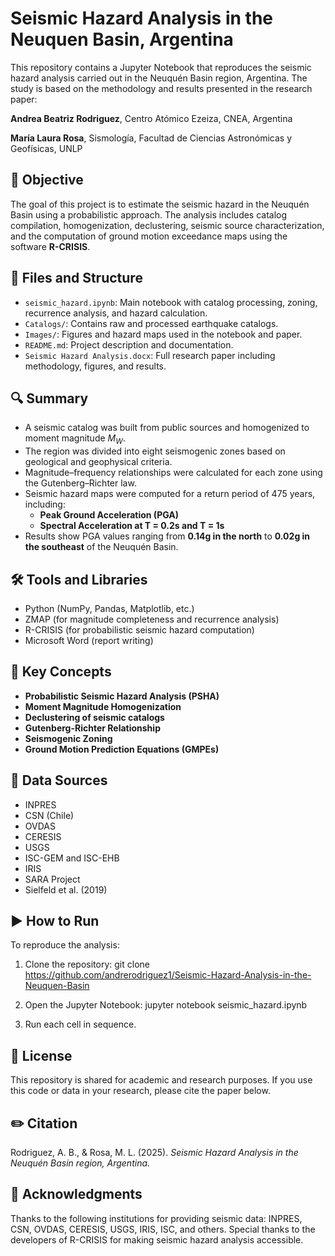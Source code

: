# Seismic Hazard Analysis in the Neuquen Basin, Argentina

This repository contains a Jupyter Notebook that reproduces the seismic hazard analysis carried out in the Neuquén Basin region, Argentina. The study is based on the methodology and results presented in the research paper:

**Andrea Beatriz Rodriguez**, Centro Atómico Ezeiza, CNEA, Argentina

**María Laura Rosa**, Sismología, Facultad de Ciencias Astronómicas y Geofísicas, UNLP

## 📌 Objective

The goal of this project is to estimate the seismic hazard in the Neuquén Basin using a probabilistic approach. The analysis includes catalog compilation, homogenization, declustering, seismic source characterization, and the computation of ground motion exceedance maps using the software **R-CRISIS**.

## 📁 Files and Structure

- `seismic_hazard.ipynb`: Main notebook with catalog processing, zoning, recurrence analysis, and hazard calculation.
- `Catalogs/`: Contains raw and processed earthquake catalogs.
- `Images/`: Figures and hazard maps used in the notebook and paper.
- `README.md`: Project description and documentation.
- `Seismic Hazard Analysis.docx`: Full research paper including methodology, figures, and results.

## 🔍 Summary

- A seismic catalog was built from public sources and homogenized to moment magnitude $M_W$.
- The region was divided into eight seismogenic zones based on geological and geophysical criteria.
- Magnitude–frequency relationships were calculated for each zone using the Gutenberg–Richter law.
- Seismic hazard maps were computed for a return period of 475 years, including:
  - **Peak Ground Acceleration (PGA)**
  - **Spectral Acceleration at T = 0.2s and T = 1s**
- Results show PGA values ranging from **0.14g in the north** to **0.02g in the southeast** of the Neuquén Basin.

## 🛠️ Tools and Libraries

* Python (NumPy, Pandas, Matplotlib, etc.)
* ZMAP (for magnitude completeness and recurrence analysis)
* R-CRISIS (for probabilistic seismic hazard computation)
* Microsoft Word (report writing)

## 📌 Key Concepts

* **Probabilistic Seismic Hazard Analysis (PSHA)**
* **Moment Magnitude Homogenization**
* **Declustering of seismic catalogs**
* **Gutenberg-Richter Relationship**
* **Seismogenic Zoning**
* **Ground Motion Prediction Equations (GMPEs)**

## 🔗 Data Sources

* INPRES 
* CSN (Chile)
* OVDAS
* CERESIS
* USGS
* ISC-GEM and ISC-EHB
* IRIS
* SARA Project
* Sielfeld et al. (2019)

## ▶️ How to Run

To reproduce the analysis:

1. Clone the repository: git clone https://github.com/andrerodriguez1/Seismic-Hazard-Analysis-in-the-Neuquen-Basin

2. Open the Jupyter Notebook: jupyter notebook seismic_hazard.ipynb

3. Run each cell in sequence.

## 📜 License

This repository is shared for academic and research purposes. If you use this code or data in your research, please cite the paper below.

## ✏️ Citation

Rodriguez, A. B., & Rosa, M. L. (2025). *Seismic Hazard Analysis in the Neuquén Basin region, Argentina.*

## 🤝 Acknowledgments

Thanks to the following institutions for providing seismic data:
INPRES, CSN, OVDAS, CERESIS, USGS, IRIS, ISC, and others.
Special thanks to the developers of R-CRISIS for making seismic hazard analysis accessible.

